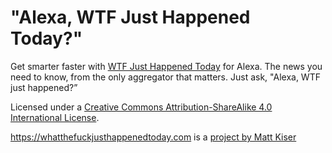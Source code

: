 # "Alexa, WTF Just Happened Today?"

Get smarter faster with <a href="https://whatthefuckjusthappenedtoday.com/">WTF Just Happened Today</a> for Alexa. The news you need to know, from the only aggregator that matters. Just ask, "Alexa, WTF just happened?”

Licensed under a <a rel="license" href="http://creativecommons.org/licenses/by-sa/4.0/">Creative Commons Attribution-ShareAlike 4.0 International License</a>.

https://whatthefuckjusthappenedtoday.com is a [project by Matt Kiser](https://github.com/mkiser/WTFJHT)
